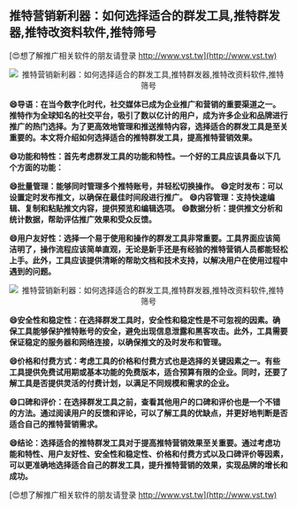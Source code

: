 ## **推特营销新利器：如何选择适合的群发工具,推特群发器,推特改资料软件,推特筛号**

[😍想了解推广相关软件的朋友请登录 http://www.vst.tw](http://www.vst.tw)

 <center><img src="https://vst.tw/MP4/tuiguang/png/2.png" alt="推特营销新利器：如何选择适合的群发工具,推特群发器,推特改资料软件,推特筛号"></center>

**😄导语：在当今数字化时代，社交媒体已成为企业推广和营销的重要渠道之一。推特作为全球知名的社交平台，吸引了数以亿计的用户，成为许多企业和品牌进行推广的热门选择。为了更高效地管理和推送推特内容，选择适合的群发工具是至关重要的。本文将介绍如何选择适合的推特群发工具，提高推特营销效果。**

**😄功能和特性：首先考虑群发工具的功能和特性。一个好的工具应该具备以下几个方面的功能：**

**😄批量管理：能够同时管理多个推特账号，并轻松切换操作。**
**😄定时发布：可以设置定时发布推文，以确保在最佳时间段进行推广。**
**😄内容管理：支持快速编辑、复制和粘贴推文内容，提供预览和编辑选项。**
**😄数据分析：提供推文分析和统计数据，帮助评估推广效果和受众反馈。**

**😄用户友好性：选择一个易于使用和操作的群发工具非常重要。工具界面应该简洁明了，操作流程应该简单直观，无论是新手还是有经验的推特营销人员都能轻松上手。此外，工具应该提供清晰的帮助文档和技术支持，以解决用户在使用过程中遇到的问题。**

 <center><img src="https://vst.tw/MP4/tuiguang/png/7.png" alt="推特营销新利器：如何选择适合的群发工具,推特群发器,推特改资料软件,推特筛号"></center>

**😄安全性和稳定性：在选择群发工具时，安全性和稳定性是不可忽视的因素。确保工具能够保护推特账号的安全，避免出现信息泄露和黑客攻击。此外，工具需要保证稳定的服务器和网络连接，以确保推文的及时发布和管理。**

**😄价格和付费方式：考虑工具的价格和付费方式也是选择的关键因素之一。有些工具提供免费试用期或基本功能的免费版本，适合预算有限的企业。同时，还要了解工具是否提供灵活的付费计划，以满足不同规模和需求的企业。**

**😄口碑和评价：在选择群发工具之前，查看其他用户的口碑和评价也是一个不错的方法。通过阅读用户的反馈和评论，可以了解工具的优缺点，并更好地判断是否适合自己的推特营销需求。**

**😄结论：选择适合的推特群发工具对于提高推特营销效果至关重要。通过考虑功能和特性、用户友好性、安全性和稳定性、价格和付费方式以及口碑评价等因素，可以更准确地选择适合自己的群发工具，提升推特营销的效果，实现品牌的增长和成功。**

[😍想了解推广相关软件的朋友请登录 http://www.vst.tw](http://www.vst.tw)



